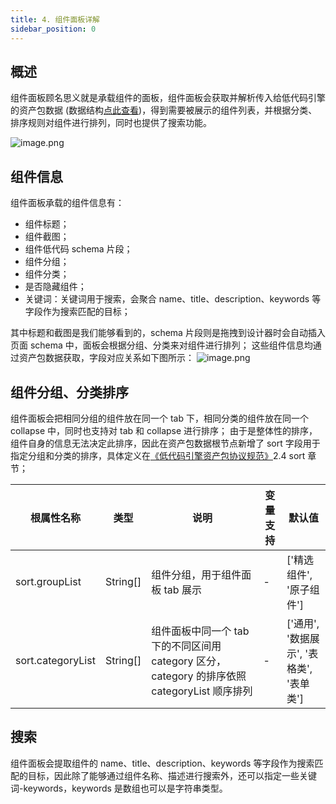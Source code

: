 ```yaml
---
title: 4. 组件面板详解
sidebar_position: 0
---
```

## 概述
组件面板顾名思义就是承载组件的面板，组件面板会获取并解析传入给低代码引擎的资产包数据 (数据结构[点此查看](https://lowcode-engine.cn/assets))，得到需要被展示的组件列表，并根据分类、排序规则对组件进行排列，同时也提供了搜索功能。

![image.png](https://img.alicdn.com/imgextra/i3/O1CN01a6xgwH1wCAWugmNvU_!!6000000006271-2-tps-3056-1672.png)
## 组件信息
组件面板承载的组件信息有：

- 组件标题；
- 组件截图；
- 组件低代码 schema 片段；
- 组件分组；
- 组件分类；
- 是否隐藏组件；
- 关键词：关键词用于搜索，会聚合 name、title、description、keywords 等字段作为搜索匹配的目标；

其中标题和截图是我们能够看到的，schema 片段则是拖拽到设计器时会自动插入页面 schema 中，面板会根据分组、分类来对组件进行排列；
这些组件信息均通过资产包数据获取，字段对应关系如下图所示：
![image.png](https://img.alicdn.com/imgextra/i3/O1CN012ZUg6a289fl4z6WCm_!!6000000007890-2-tps-1326-1678.png)
## 组件分组、分类排序
组件面板会把相同分组的组件放在同一个 tab 下，相同分类的组件放在同一个 collapse 中，同时也支持对 tab 和 collapse 进行排序；
由于是整体性的排序，组件自身的信息无法决定此排序，因此在资产包数据根节点新增了 sort 字段用于指定分组和分类的排序，具体定义在[《低代码引擎资产包协议规范》](https://lowcode-engine.cn/assets)2.4 sort 章节；

| **根属性名称** | **类型** | **说明** | **变量支持** | **默认值** |
| --- | --- | --- | --- | --- |
| sort.groupList | String[] | 组件分组，用于组件面板 tab 展示 | - | ['精选组件', '原子组件'] |
| sort.categoryList | String[] | 组件面板中同一个 tab 下的不同区间用 category 区分，category 的排序依照 categoryList 顺序排列 | - | ['通用', '数据展示', '表格类', '表单类'] |

## 搜索
组件面板会提取组件的 name、title、description、keywords 等字段作为搜索匹配的目标，因此除了能够通过组件名称、描述进行搜索外，还可以指定一些关键词-keywords，keywords 是数组也可以是字符串类型。
